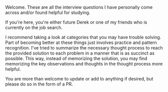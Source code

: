 Welcome. These are all the interview questions I have personally come across and/or found helpful for studying. 

If you're here, you're either future Derek or one of my friends who is currently on the job search. 

I recommend taking a look at categories that you may have trouble solving. Part of becoming better at these things just involves practice and pattern recognition. I've tried to summarize the necessary thought process to reach the provided solution to each problem in a manner that is as succinct as possible. This way, instead of memorizing the solution, you may find memorizing the key observations and thoughts in the thought process more helpful.

You are more than welcome to update or add to anything if desired, but please do so in the form of a PR.
